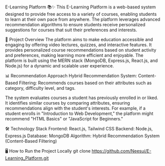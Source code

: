 E-Learning Platform 📚✨
This E-Learning Platform is a web-based system designed to provide free access to a variety of courses, enabling students to learn at their own pace from anywhere. The platform leverages advanced recommendation algorithms to ensure students receive personalized suggestions for courses that suit their preferences and interests.

🚀 Project Overview
The platform aims to make education accessible and engaging by offering video lectures, quizzes, and interactive features. It provides personalized course recommendations based on student activity and preferences, making learning more efficient and enjoyable.
The platform is built using the MERN stack (MongoDB, Express.js, React.js, and Node.js) for a dynamic and scalable user experience.

📊 Recommendation Approach
Hybrid Recommendation System:
Content-Based Filtering:
Recommends courses based on their attributes such as category, difficulty level, and tags.

The system evaluates courses a student has previously enrolled in or liked.
It identifies similar courses by comparing attributes, ensuring recommendations align with the student's interests.
For example, if a student enrolls in "Introduction to Web Development," the platform might recommend "HTML Basics" or "JavaScript for Beginners."

🛠️ Technology Stack
Frontend: React.js, Tailwind CSS
Backend: Node.js, Express.js
Database: MongoDB
Algorithm: Hybrid Recommendation System (Content-Based Filtering)

🖥️ How to Run the Project Locally
git clone https://github.com/Neesui/E-Learning_Platform.git  


